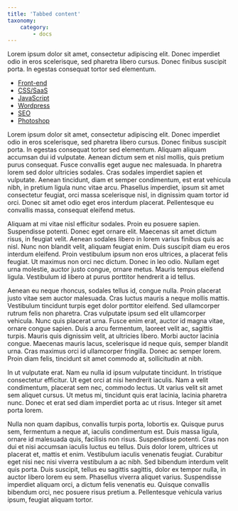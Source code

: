 ```yaml
---
title: 'Tabbed content'
taxonomy:
    category:
        - docs
---
```


Lorem ipsum dolor sit amet, consectetur adipiscing elit. Donec imperdiet odio in eros scelerisque, sed pharetra libero cursus. Donec finibus suscipit porta. In egestas consequat tortor sed elementum.

<div class="row">
    <ul class="widget-tabs nav nav-tabs background-lite-e">
        <li class="active"><a href="#html5" data-toggle="tab">Front-end</a></li>
        <li class=""><a href="#css3" data-toggle="tab">CSS/SaaS</a></li>
        <li class=""><a href="#jquery-skill" data-toggle="tab">JavaScript</a></li>
        <li class=""><a href="#wordpress" data-toggle="tab">Wordpress</a></li>
        <li class=""><a href="#seo" data-toggle="tab">SEO</a></li>
        <li class=""><a href="#photoshop" data-toggle="tab">Photoshop</a></li>
    </ul>
    <div class="tab-content">
        <div class="tab-pane fade active in" id="html5">
            <p>Lorem ipsum dolor sit amet, consectetur adipiscing elit. Donec imperdiet odio in eros scelerisque, sed pharetra libero cursus. Donec finibus suscipit porta. In egestas consequat tortor sed elementum. Aliquam aliquam accumsan dui id vulputate. Aenean dictum sem et nisl mollis, quis pretium purus consequat. Fusce convallis eget augue nec malesuada. In pharetra lorem sed dolor ultricies sodales. Cras sodales imperdiet sapien et vulputate. Aenean tincidunt, diam et semper condimentum, est erat vehicula nibh, in pretium ligula nunc vitae arcu. Phasellus imperdiet, ipsum sit amet consectetur feugiat, orci massa scelerisque nisl, in dignissim quam tortor id orci. Donec sit amet odio eget eros interdum placerat. Pellentesque eu convallis massa, consequat eleifend metus. </p>
        </div>
        <div class="tab-pane fade" id="css3">
            <p>Aliquam at mi vitae nisl efficitur sodales. Proin eu posuere sapien. Suspendisse potenti. Donec eget ornare elit. Maecenas sit amet dictum risus, in feugiat velit. Aenean sodales libero in lorem varius finibus quis ac nisl. Nunc non blandit velit, aliquam feugiat enim. Duis suscipit diam eu eros interdum eleifend. Proin vestibulum ipsum non eros ultrices, a placerat felis feugiat. Ut maximus non orci nec dictum. Donec in leo odio. Nullam eget urna molestie, auctor justo congue, ornare metus. Mauris tempus eleifend ligula. Vestibulum id libero at purus porttitor hendrerit a id tellus.</p>
        </div>
        <div class="tab-pane fade" id="jquery-skill">
            <p>Aenean eu neque rhoncus, sodales tellus id, congue nulla. Proin placerat justo vitae sem auctor malesuada. Cras luctus mauris a neque mollis mattis. Vestibulum tincidunt turpis eget dolor porttitor eleifend. Sed ullamcorper rutrum felis non pharetra. Cras vulputate ipsum sed elit ullamcorper vehicula. Nunc quis placerat urna. Fusce enim erat, auctor id magna vitae, ornare congue sapien. Duis a arcu fermentum, laoreet velit ac, sagittis turpis. Mauris quis dignissim velit, at ultricies libero. Morbi auctor lacinia congue. Maecenas mauris lacus, scelerisque id neque quis, semper blandit urna. Cras maximus orci id ullamcorper fringilla. Donec ac semper lorem. Proin diam felis, tincidunt sit amet commodo at, sollicitudin at nibh. </p>
        </div>
        <div class="tab-pane fade" id="php">
            <p>In ut vulputate erat. Nam eu nulla id ipsum vulputate tincidunt. In tristique consectetur efficitur. Ut eget orci at nisi hendrerit iaculis. Nam a velit condimentum, placerat sem nec, commodo lectus. Ut varius velit sit amet sem aliquet cursus. Ut metus mi, tincidunt quis erat lacinia, lacinia pharetra nunc. Donec et erat sed diam imperdiet porta ac ut risus. Integer sit amet porta lorem.</p>
        </div>
        <div class="tab-pane fade" id="wordpress">
            <p>Nulla non quam dapibus, convallis turpis porta, lobortis ex. Quisque purus sem, fermentum a neque at, iaculis condimentum est. Duis massa ligula, ornare id malesuada quis, facilisis non risus. Suspendisse potenti. Cras non dui et nisi accumsan iaculis luctus eu tellus. Duis dolor lorem, ultrices ut placerat et, mattis et enim. Vestibulum iaculis venenatis feugiat. Curabitur eget nisi nec nisi viverra vestibulum a ac nibh. Sed bibendum interdum velit quis porta. Duis suscipit, tellus eu sagittis sagittis, dolor ex tempor nulla, in auctor libero lorem eu sem. Phasellus viverra aliquet varius. Suspendisse imperdiet aliquam orci, a dictum felis venenatis eu. Quisque convallis bibendum orci, nec posuere risus pretium a. Pellentesque vehicula varius ipsum, feugiat aliquam tortor.</p>
        </div>
    </div>
</div>